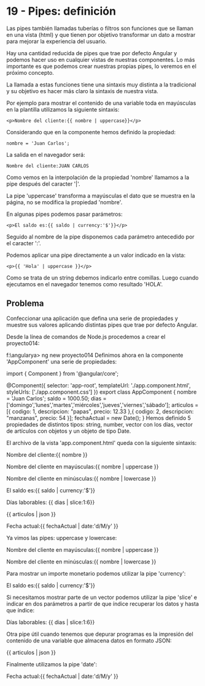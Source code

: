 # 19 - Pipes: definición

Las pipes también llamadas tuberías o filtros son funciones que se llaman en una vista (html) y que tienen por objetivo transformar un dato a mostrar para mejorar la experiencia del usuario.

Hay una cantidad reducida de pipes que trae por defecto Angular y podemos hacer uso en cualquier vistas de nuestras componentes. Lo más importante es que podemos crear nuestras propias pipes, lo veremos en el próximo concepto.

La llamada a estas funciones tiene una sintaxis muy distinta a la tradicional y su objetivo es hacer más claro la sintaxis de nuestra vista.

Por ejemplo para mostrar el contenido de una variable toda en mayúsculas en la plantilla utilizamos la siguiente sintaxis:

```<p>Nombre del cliente:{{ nombre | uppercase}}</p>```

Considerando que en la componente hemos definido la propiedad:

```nombre = 'Juan Carlos';```

La salida en el navegador será:

```Nombre del cliente:JUAN CARLOS```

Como vemos en la interpolación de la propiedad 'nombre' llamamos a la pipe después del caracter '|'.

La pipe 'uppercase' transforma a mayúsculas el dato que se muestra en la página, no se modifica la propiedad 'nombre'.

En algunas pipes podemos pasar parámetros:

```<p>El saldo es:{{ saldo | currency:'$'}}</p>```

Seguido al nombre de la pipe disponemos cada parámetro antecedido por el caracter ':'.

Podemos aplicar una pipe directamente a un valor indicado en la vista:

```<p>{{ 'Hola' | uppercase }}</p>```

Como se trata de un string debemos indicarlo entre comillas. Luego cuando ejecutamos en el navegador tenemos como resultado 'HOLA'.

## Problema
Confeccionar una aplicación que defina una serie de propiedades y muestre sus valores aplicando distintas pipes que trae por defecto Angular.

Desde la línea de comandos de Node.js procedemos a crear el proyecto014:

f:\angularya> ng new proyecto014
Definimos ahora en la componente 'AppComponent' una serie de propiedades:

import { Component } from '@angular/core';

@Component({
  selector: 'app-root',
  templateUrl: './app.component.html',
  styleUrls: ['./app.component.css']
})
export class AppComponent {
  nombre = 'Juan Carlos';
  saldo = 1000.50;
  dias = ['domingo','lunes','martes','miércoles','jueves','viernes','sábado'];
  articulos = [{
      codigo: 1,
      descripcion: "papas",
      precio: 12.33
    },{
      codigo: 2,
      descripcion: "manzanas",
      precio: 54
    }];
  fechaActual = new Date();
}
Hemos definido 5 propiedades de distintos tipos: string, number, vector con los días, vector de artículos con objetos y un objeto de tipo Date.

El archivo de la vista 'app.component.html' queda con la siguiente sintaxis:

<p>Nombre del cliente:{{ nombre }}</p>
<p>Nombre del cliente en mayúsculas:{{ nombre | uppercase }}</p>
<p>Nombre del cliente en minúsculas:{{ nombre | lowercase }}</p>
<p>El saldo es:{{ saldo | currency:'$'}}</p>
<p>Días laborables: {{ dias | slice:1:6}}</p>
<p>{{ articulos | json }}</p>
<p>Fecha actual:{{ fechaActual | date:'d/M/y' }}</p>
Ya vimos las pipes: uppercase y lowercase:

<p>Nombre del cliente en mayúsculas:{{ nombre | uppercase }}</p>
<p>Nombre del cliente en minúsculas:{{ nombre | lowercase }}</p>
Para mostrar un importe monetario podemos utilizar la pipe 'currency':

<p>El saldo es:{{ saldo | currency:'$'}}</p>
Si necesitamos mostrar parte de un vector podemos utilizar la pipe 'slice' e indicar en dos parámetros a partir de que índice recuperar los datos y hasta que índice:

<p>Días laborables: {{ dias | slice:1:6}}</p>
Otra pipe útil cuando tenemos que depurar programas es la impresión del contenido de una variable que almacena datos en formato JSON:

<p>{{ articulos | json }}</p>
Finalmente utilizamos la pipe 'date':

<p>Fecha actual:{{ fechaActual | date:'d/M/y' }}</p>